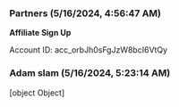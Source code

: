 ### Partners (5/16/2024, 4:56:47 AM)

**Affiliate Sign Up**

Account ID: acc_orbJh0sFgJzW8bcI6VtQy

### Adam slam (5/16/2024, 5:23:14 AM)

[object Object]
